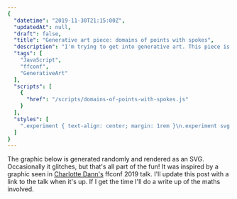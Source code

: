 ```yaml
---
{
  "datetime": "2019-11-30T21:15:00Z",
  "updatedAt": null,
  "draft": false,
  "title": "Generative art piece: domains of points with spokes",
  "description": "I'm trying to get into generative art. This piece is an effort to duplicate some art I saw in a recent presentation.",
  "tags": [
    "JavaScript",
    "ffconf",
    "GenerativeArt"
  ],
  "scripts": [
    {
      "href": "/scripts/domains-of-points-with-spokes.js"
    }
  ],
  "styles": [
    ".experiment { text-align: center; margin: 1rem }\n.experiment svg { stroke: var(--standout-color-main); stroke-width: 1; border: 1px solid var(--standout-color-main) }"
  ]
}
---
```

The graphic below is generated randomly and rendered as an SVG. Occasionally it
glitches, but that's all part of the fun! It was inspired by a graphic seen in
[Charlotte Dann's][charlotte-dann] ffconf 2019 talk. I'll update this post with
a link to the talk when it's up. If I get the time I'll do a write up of the
maths involved.

[charlotte-dann]: https://charlottedann.com/
